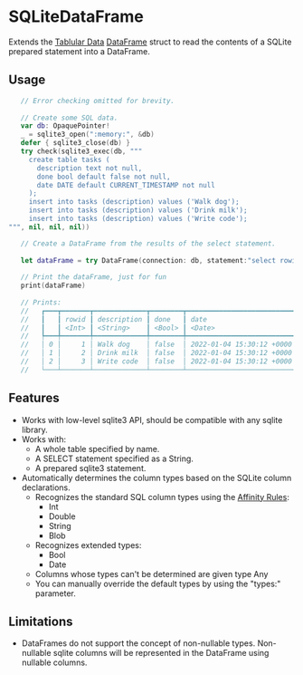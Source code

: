 # SQLiteDataFrame

Extends the [Tablular Data](https://developer.apple.com/documentation/tabulardata)
[DataFrame](https://developer.apple.com/documentation/tabulardata/dataframe)
struct to read the contents of a SQLite prepared statement into a DataFrame.

## Usage

```swift
   // Error checking omitted for brevity.
   
   // Create some SQL data.
   var db: OpaquePointer!
   _ = sqlite3_open(":memory:", &db)
   defer { sqlite3_close(db) }
   try check(sqlite3_exec(db, """
     create table tasks (
       description text not null,
       done bool default false not null,
       date DATE default CURRENT_TIMESTAMP not null
     );
     insert into tasks (description) values ('Walk dog');
     insert into tasks (description) values ('Drink milk');
     insert into tasks (description) values ('Write code');
""", nil, nil, nil))

   // Create a DataFrame from the results of the select statement.
   
   let dataFrame = try DataFrame(connection: db, statement:"select rowid, description, done, date from tasks order by rowid;")
   
   // Print the dataFrame, just for fun
   print(dataFrame)
   
   // Prints:
   //   ┏━━━┳━━━━━━━┳━━━━━━━━━━━━━┳━━━━━━━━┳━━━━━━━━━━━━━━━━━━━━━━━━━━━┓
   //   ┃   ┃ rowid ┃ description ┃ done   ┃ date                      ┃
   //   ┃   ┃ <Int> ┃ <String>    ┃ <Bool> ┃ <Date>                    ┃
   //   ┡━━━╇━━━━━━━╇━━━━━━━━━━━━━╇━━━━━━━━╇━━━━━━━━━━━━━━━━━━━━━━━━━━━┩
   //   │ 0 │     1 │ Walk dog    │ false  │ 2022-01-04 15:30:12 +0000 │
   //   │ 1 │     2 │ Drink milk  │ false  │ 2022-01-04 15:30:12 +0000 │
   //   │ 2 │     3 │ Write code  │ false  │ 2022-01-04 15:30:12 +0000 │
   //   └───┴───────┴─────────────┴────────┴───────────────────────────┘

```

## Features

- Works with low-level sqlite3 API, should be compatible with any sqlite library.
- Works with:
  - A whole table specified by name.
  - A SELECT statement specified as a String.
  - A prepared sqlite3 statement.
- Automatically determines the column types based on the SQLite column declarations.
  - Recognizes the standard SQL column types using the [Affinity Rules](https://www.sqlite.org/datatype3.html):
    - Int
    - Double
    - String
    - Blob
  - Recognizes extended types:
    - Bool
    - Date
  - Columns whose types can't be determined are given type Any
  - You can manually override the default types by using the "types:" parameter.

## Limitations

- DataFrames do not support the concept of non-nullable types. Non-nullable sqlite columns will be represented in the DataFrame using nullable columns.
